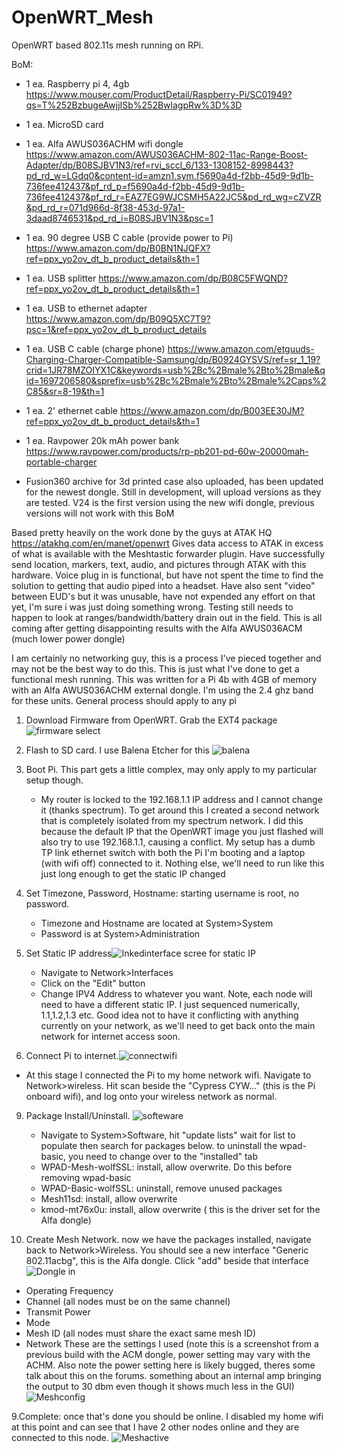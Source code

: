 # OpenWRT_Mesh
OpenWRT based 802.11s mesh running on RPi. 

BoM:
 - 1 ea. Raspberry pi 4, 4gb  https://www.mouser.com/ProductDetail/Raspberry-Pi/SC01949?qs=T%252BzbugeAwjjISb%252BwlagpRw%3D%3D
 - 1 ea. MicroSD card
 - 1 ea. Alfa AWUS036ACHM wifi dongle https://www.amazon.com/AWUS036ACHM-802-11ac-Range-Boost-Adapter/dp/B08SJBV1N3/ref=rvi_sccl_6/133-1308152-8998443?pd_rd_w=LGdq0&content-id=amzn1.sym.f5690a4d-f2bb-45d9-9d1b-736fee412437&pf_rd_p=f5690a4d-f2bb-45d9-9d1b-736fee412437&pf_rd_r=EAZ7EG9WJCSMH5A22JC5&pd_rd_wg=cZVZR&pd_rd_r=071d966d-8f38-453d-97a1-3daad8746531&pd_rd_i=B08SJBV1N3&psc=1
 - 1 ea. 90 degree USB C cable (provide power to Pi) https://www.amazon.com/dp/B0BN1NJQFX?ref=ppx_yo2ov_dt_b_product_details&th=1
 - 1 ea. USB splitter https://www.amazon.com/dp/B08C5FWQND?ref=ppx_yo2ov_dt_b_product_details&th=1
 - 1 ea. USB to ethernet adapter https://www.amazon.com/dp/B09Q5XC7T9?psc=1&ref=ppx_yo2ov_dt_b_product_details
 - 1 ea. USB C cable (charge phone) https://www.amazon.com/etguuds-Charging-Charger-Compatible-Samsung/dp/B0924GYSVS/ref=sr_1_19?crid=1JR78MZOIYX1C&keywords=usb%2Bc%2Bmale%2Bto%2Bmale&qid=1697206580&sprefix=usb%2Bc%2Bmale%2Bto%2Bmale%2Caps%2C85&sr=8-19&th=1
 - 1 ea. 2' ethernet cable https://www.amazon.com/dp/B003EE30JM?ref=ppx_yo2ov_dt_b_product_details&th=1
 - 1 ea. Ravpower 20k mAh power bank https://www.ravpower.com/products/rp-pb201-pd-60w-20000mah-portable-charger

 - Fusion360 archive for 3d printed case also uploaded, has been updated for the newest dongle. Still in development, will upload versions as they are tested. V24 is the first version using the new wifi dongle, previous versions will not work with this BoM

Based pretty heavily on the work done by the guys at ATAK HQ  https://atakhq.com/en/manet/openwrt
Gives data access to ATAK in excess of what is available with the Meshtastic forwarder plugin.
Have successfully send location, markers, text, audio, and pictures through ATAK with this hardware. Voice plug in is functional, but have not spent the time to find the solution to getting that audio piped into a headset. Have also sent "video" between EUD's but it was unusable, have not expended any effort on that yet, I'm sure i was just doing something wrong. Testing still needs to happen to look at ranges/bandwidth/battery drain out in the field. This is all coming after getting disappointing results with the Alfa AWUS036ACM (much lower power dongle)


I am certainly no networking guy, this is a process I've pieced together and may not be the best way to do this. This is just what I've done to get a functional mesh running. 
This was written for a Pi 4b with 4GB of memory with an Alfa AWUS036ACHM external dongle. I'm using the 2.4 ghz band for these units. General process should apply to any pi

1. Download Firmware from OpenWRT. Grab the EXT4 package ![firmware select](https://github.com/boyette2001/OpenWRT_Mesh/assets/74009174/8ed6b890-0aa1-484e-bd88-4a1bc200303e)

2. Flash to SD card. I use Balena Etcher for this ![balena](https://github.com/boyette2001/OpenWRT_Mesh/assets/74009174/e26924e1-faf0-49be-a811-da49508a7cbd)

3. Boot Pi. This part gets a little complex, may only apply to my particular setup though. 
   - My router is locked to the 192.168.1.1 IP address and I cannot change it (thanks spectrum). To get around this I created a second network that is completely isolated from my spectrum network. I did this because the default IP that the OpenWRT image you just flashed will also try to use 192.168.1.1, causing a conflict. My setup has a dumb TP link ethernet switch with both the Pi I'm booting and a laptop (with wifi off) connected to it. Nothing else, we'll need to run like this just long enough to get the static IP changed
4. Set Timezone, Password, Hostname: starting username is root, no password.
   - Timezone and Hostname are located at System>System
   - Password is at System>Administration
6. Set Static IP address![Inkedinterface scree for static IP](https://github.com/boyette2001/OpenWRT_Mesh/assets/74009174/eafa0a34-0aca-4e6a-b199-a03ff24e24fe)

   - Navigate to Network>Interfaces
   - Click on the "Edit" button
   - Change IPV4 Address to whatever you want. Note, each node will need to have a different static IP. I just sequenced numerically, 1.1,1.2,1.3 etc. Good idea not to have it conflicting with anything currently on your network, as we'll need to get back onto the main network for internet access soon.
 7. Connect Pi to internet.![connectwifi](https://github.com/boyette2001/OpenWRT_Mesh/assets/74009174/8a453488-0bdc-4e73-a976-b7784efbf745)

   - At this stage I connected the Pi to my home network wifi. Navigate to Network>wireless. Hit scan beside the "Cypress CYW..." (this is the Pi onboard wifi), and log onto your wireless network as normal. 
9. Package Install/Uninstall. ![softeware](https://github.com/boyette2001/OpenWRT_Mesh/assets/74009174/6ddfa4cf-4e35-42e4-8e61-5120f397fe44)
   - Navigate to System>Software, hit "update lists" wait for list to populate then search for packages below. to uninstall the wpad-basic, you need to change over to the "installed" tab
   - WPAD-Mesh-wolfSSL: install, allow overwrite. Do this before removing wpad-basic 
   - WPAD-Basic-wolfSSL: uninstall, remove unused packages
   - Mesh11sd: install, allow overwrite
   - kmod-mt76x0u: install, allow overwrite ( this is the driver set for the Alfa dongle)
     
10. Create Mesh Network.  now we have the packages installed, navigate back to Network>Wireless. You should see a new interface "Generic 802.11acbg", this is the Alfa dongle. Click "add" beside that interface![Dongle in](https://github.com/boyette2001/OpenWRT_Mesh/assets/74009174/4337cfec-694f-4267-9375-da31148baade)

   - Operating Frequency
   - Channel (all nodes must be on the same channel)
   - Transmit Power
   - Mode
   - Mesh ID (all nodes must share the exact same mesh ID)
   - Network
     These are the settings I used (note this is a screenshot from a previous build with the ACM dongle, power setting may vary with the ACHM. Also note the power setting here is likely bugged, theres some talk about this on the forums. something about an internal amp bringing the output to 30 dbm even though it shows much less in the GUI) ![Meshconfig](https://github.com/boyette2001/OpenWRT_Mesh/assets/74009174/fd850d73-78a4-400c-b8ab-36e446609682)

9.Complete: once that's done you should be online. I disabled my home wifi at this point and can see that I have 2 other nodes online and they are connected to this node. ![Meshactive](https://github.com/boyette2001/OpenWRT_Mesh/assets/74009174/229b6161-5f17-48c4-9968-9fbf14f73cc0)




   

